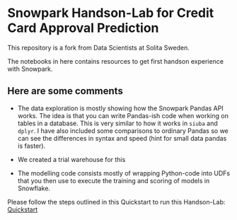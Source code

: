 # Snowpark Handson-Lab for Credit Card Approval Prediction
This repository is a fork from Data Scientists at Solita Sweden.

The notebooks in here contains resources to get first handson experience with Snowpark.

## Here are some comments 

- The data exploration is mostly showing how the Snowpark Pandas API works. The idea is that you can write Pandas-ish code when working on tables in a database. This is very similar to how it works in `siuba` and `dplyr`. I have also included some comparisons to ordinary Pandas so we can see the differences in syntax and speed (hint for small data pandas is faster).

- We created a trial warehouse for this 

- The modelling code consists mostly of wrapping Python-code into UDFs that you then use to execute the training and scoring of models in Snowflake.

Please follow the steps outlined in this Quickstart to run this Handson-Lab:
[Quickstart](https://quickstarts.snowflake.com/guide/getting_started_snowpark_machine_learning/index.html)